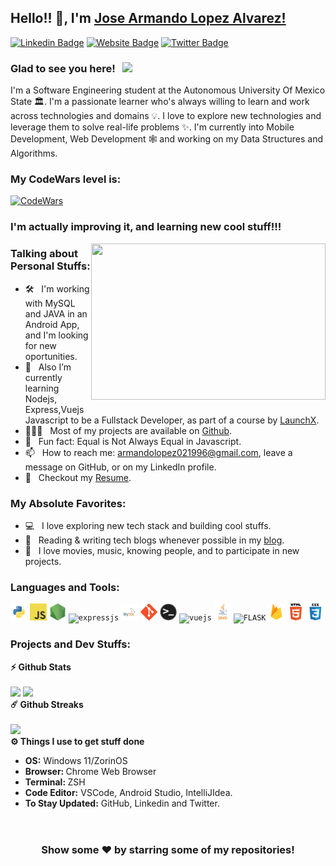 ## Hello!! 👋, I'm [Jose Armando Lopez Alvarez!](https://github.com/JS2202/)

[![Linkedin Badge](https://img.shields.io/badge/-LinkedIn-0e76a8?style=flat-square&logo=Linkedin&logoColor=white)](https://www.linkedin.com/in/jose-armando-lopez-alvarez-024532226/)
[![Website Badge](https://img.shields.io/badge/Website-3b5998?style=flat-square&logo=google-chrome&logoColor=white)](https://pwnball-wizard.github.io/my_launchx_blog/)
[![Twitter Badge](https://img.shields.io/badge/-Twitter-00acee?style=flat-square&logo=Twitter&logoColor=white)](https://twitter.com/TheMoreB3st)

### Glad to see you here! &nbsp; ![](https://visitor-badge.glitch.me/badge?page_id=pwnball-wizard.pwnball-wizard&style=flat-square&color=0088cc)

I'm a Software Engineering student at the Autonomous University Of Mexico State 🏛. I'm a passionate learner who's always willing to learn and work across technologies and domains 💡. I love to explore new technologies and leverage them to solve real-life problems ✨. I'm currently into Mobile Development, Web Development 🕸️ and working on my Data Structures and Algorithms.

### My CodeWars level is:

<a href="https://www.codewars.com/users/pwnball-wizard" target="_blank"><img src="https://www.codewars.com/users/pwnball-wizard/badges/large" alt="CodeWars"></a>

### I'm actually improving it, and learning new cool stuff!!!
<img align="right" height="250" width="375" alt="" src="https://raw.githubusercontent.com/pwnball-wizard/pwnball-wizard/master/gifs/github_01.gif" />

### Talking about Personal Stuffs:

- 🛠 &nbsp; I'm working with MySQL and JAVA in an Android App, and I'm looking for new oportunities.
- 🚀 &nbsp; Also I’m currently learning Nodejs, Express,Vuejs <br /> Javascript to be a Fullstack Developer, as part of a course by [LaunchX](https://github.com/LaunchX-InnovaccionVirtual).
- 👨🏻‍💻 &nbsp; Most of my projects are available on [Github](https://github.com/pwnball-wizard).
- 👾 &nbsp; Fun fact: Equal is Not Always Equal in Javascript.
- 📫 &nbsp; How to reach me: armandolopez021996@gmail.com, leave a message on GitHub, or on my LinkedIn profile.
- 📝 &nbsp; Checkout my [Resume](https://github.com/pwnball-wizard/pwnball-wizard/blob/main/ResumeArmandoENG-ACT.pdf).

### My Absolute Favorites:

- 💻 &nbsp; I love exploring new tech stack and building cool stuffs.
- 📰 &nbsp; Reading & writing tech blogs whenever possible in my [blog](https://pwnball-wizard.github.io/my_launchx_blog/).
- 🍕 &nbsp; I love movies, music, knowing people, and to participate in new projects.

### Languages and Tools:

<code><img height="27" src="https://raw.githubusercontent.com/github/explore/80688e429a7d4ef2fca1e82350fe8e3517d3494d/topics/python/python.png" alt="python"></code>
<code><img height="27" src="https://raw.githubusercontent.com/github/explore/80688e429a7d4ef2fca1e82350fe8e3517d3494d/topics/javascript/javascript.png" alt="javascript"></code>
<code><img height="27" src="https://raw.githubusercontent.com/github/explore/80688e429a7d4ef2fca1e82350fe8e3517d3494d/topics/nodejs/nodejs.png" alt="nodejs"></code>
<code><img height="27" src="https://symbols.getvecta.com/stencil_79/88_expressjs-icon.54bb6035d3.png" alt="expressjs"></code>
<code><img height="27" src="https://raw.githubusercontent.com/github/explore/80688e429a7d4ef2fca1e82350fe8e3517d3494d/topics/mysql/mysql.png" alt="MySQL"></code>
<code><img height="27" src="https://raw.githubusercontent.com/devicons/devicon/master/icons/git/git-original.svg" alt="git"></code>
<code><img height="27" src="https://raw.githubusercontent.com/github/explore/80688e429a7d4ef2fca1e82350fe8e3517d3494d/topics/terminal/terminal.png" alt="terminal"></code>
<code><img height="27" src="https://vuejs.org/images/logo.png" alt="vuejs"></code>
<code><img height="27" src="https://raw.githubusercontent.com/github/explore/80688e429a7d4ef2fca1e82350fe8e3517d3494d/topics/java/java.png" alt="JAVA"></code>
<code><img height="27" src="https://flask.palletsprojects.com/en/1.1.x/_static/flask-icon.png" alt="FLASK"></code>
<code><img height="27" src="https://raw.githubusercontent.com/github/explore/80688e429a7d4ef2fca1e82350fe8e3517d3494d/topics/firebase/firebase.png" alt="Firebase"></code>
<code><img height="27" src="https://raw.githubusercontent.com/github/explore/80688e429a7d4ef2fca1e82350fe8e3517d3494d/topics/html/html.png" alt="HTML"></code>
<code><img height="27" src="https://raw.githubusercontent.com/github/explore/80688e429a7d4ef2fca1e82350fe8e3517d3494d/topics/css/css.png" alt="CSS"></code>


<!--
<code><img height="25" src="https://raw.githubusercontent.com/github/explore/80688e429a7d4ef2fca1e82350fe8e3517d3494d/topics/sass/sass.png" alt="sass"></code>
-->

### Projects and Dev Stuffs:

  <summary><b>⚡ Github Stats</b></summary>

  <br />
  <img height="180em" src="https://github-readme-stats.vercel.app/api?username=pwnball-wizard&show_icons=true&hide_border=true&&count_private=true&include_all_commits=true" />
  <img height="180em" src="https://github-readme-stats.vercel.app/api/top-langs/?username=pwnball-wizard&exclude_repo=KNN-Image-Classification&show_icons=true&hide_border=true&layout=compact&langs_count=8"/>

  <summary><b>☄️ Github Streaks</b></summary>

  <br />
  <img height="180em" src="https://github-readme-streak-stats.herokuapp.com/?user=pwnball-wizard&hide_border=true" />

 

  <br />
  <summary><b>⚙️ Things I use to get stuff done</b></summary>
  	<ul>
  	    <li><b>OS:</b> Windows 11/ZorinOS</li>
  	    <li><b>Browser: </b> Chrome Web Browser</li>
	    <li><b>Terminal: </b> ZSH </li>
	    <li><b>Code Editor:</b> VSCode, Android Studio, IntelliJIdea.</li>
	    <li><b>To Stay Updated:</b> GitHub, Linkedin and Twitter.</li>
	    <br />
	</ul>

#

<div align="center">

### Show some ❤️ by starring some of my repositories!

</div>
